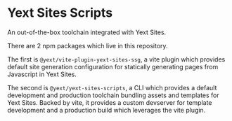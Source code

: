 # Yext Sites Scripts
 
An out-of-the-box toolchain integrated with Yext Sites. 

There are 2 npm packages which live in this repository. 

The first is `@yext/vite-plugin-yext-sites-ssg`, a vite plugin which provides default site generation configuration for statically generating pages from Javascript in Yext Sites.

The second is `@yext/yext-sites-scripts`, a CLI which provides a default development and production toolchain bundling assets and templates for Yext Sites. 
Backed by vite, it provides a custom devserver for template development and a production build which leverages the vite plugin.

